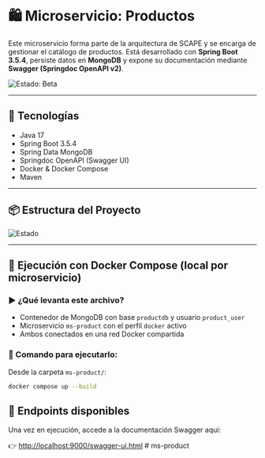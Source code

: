 # 🛍️ Microservicio: Productos

Este microservicio forma parte de la arquitectura de SCAPE y se encarga de gestionar el catálogo de productos. Está desarrollado con **Spring Boot 3.5.4**, persiste datos en **MongoDB** y expone su documentación mediante **Swagger (Springdoc OpenAPI v2)**.

![Estado: Beta](https://img.shields.io/badge/estado-beta-blueviolet?style=for-the-badge)

---

## 🚀 Tecnologías

- Java 17
- Spring Boot 3.5.4
- Spring Data MongoDB
- Springdoc OpenAPI (Swagger UI)
- Docker & Docker Compose
- Maven

---

## 📦 Estructura del Proyecto

![Estado](https://img.shields.io/badge/estado-pendiente-orange?style=for-the-badge)


---

## 🐳 Ejecución con Docker Compose (local por microservicio)

### ▶️ ¿Qué levanta este archivo?

- Contenedor de MongoDB con base `productdb` y usuario `product_user`
- Microservicio `ms-product` con el perfil `docker` activo
- Ambos conectados en una red Docker compartida
### 🚀 Comando para ejecutarlo:

Desde la carpeta `ms-product/`:

```bash
docker compose up --build
```

## 🧪 Endpoints disponibles

Una vez en ejecución, accede a la documentación Swagger aquí:

👉 [http://localhost:9000/swagger-ui.html](http://localhost:9000/swagger-ui.html)
#   m s - p r o d u c t  
 